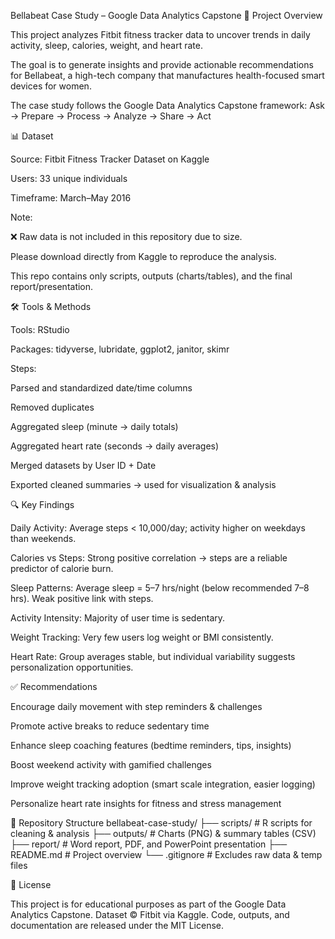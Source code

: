  Bellabeat Case Study – Google Data Analytics Capstone
📌 Project Overview

This project analyzes Fitbit fitness tracker data to uncover trends in daily activity, sleep, calories, weight, and heart rate.

The goal is to generate insights and provide actionable recommendations for Bellabeat, a high-tech company that manufactures health-focused smart devices for women.

The case study follows the Google Data Analytics Capstone framework:
Ask → Prepare → Process → Analyze → Share → Act

📊 Dataset

Source: Fitbit Fitness Tracker Dataset on Kaggle

Users: 33 unique individuals

Timeframe: March–May 2016

Note:

❌ Raw data is not included in this repository due to size.

Please download directly from Kaggle to reproduce the analysis.

This repo contains only scripts, outputs (charts/tables), and the final report/presentation.

🛠️ Tools & Methods

Tools: RStudio

Packages: tidyverse, lubridate, ggplot2, janitor, skimr

Steps:

Parsed and standardized date/time columns

Removed duplicates

Aggregated sleep (minute → daily totals)

Aggregated heart rate (seconds → daily averages)

Merged datasets by User ID + Date

Exported cleaned summaries → used for visualization & analysis

🔍 Key Findings

Daily Activity: Average steps < 10,000/day; activity higher on weekdays than weekends.

Calories vs Steps: Strong positive correlation → steps are a reliable predictor of calorie burn.

Sleep Patterns: Average sleep = 5–7 hrs/night (below recommended 7–8 hrs). Weak positive link with steps.

Activity Intensity: Majority of user time is sedentary.

Weight Tracking: Very few users log weight or BMI consistently.

Heart Rate: Group averages stable, but individual variability suggests personalization opportunities.

✅ Recommendations

Encourage daily movement with step reminders & challenges

Promote active breaks to reduce sedentary time

Enhance sleep coaching features (bedtime reminders, tips, insights)

Boost weekend activity with gamified challenges

Improve weight tracking adoption (smart scale integration, easier logging)

Personalize heart rate insights for fitness and stress management

📂 Repository Structure
bellabeat-case-study/
├── scripts/           # R scripts for cleaning & analysis
├── outputs/           # Charts (PNG) & summary tables (CSV)
├── report/            # Word report, PDF, and PowerPoint presentation
├── README.md          # Project overview
└── .gitignore         # Excludes raw data & temp files

📜 License

This project is for educational purposes as part of the Google Data Analytics Capstone.
Dataset © Fitbit via Kaggle.
Code, outputs, and documentation are released under the MIT License.
